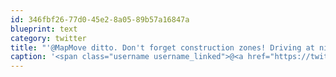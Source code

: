 ```yaml
---
id: 346fbf26-77d0-45e2-8a05-89b57a16847a
blueprint: text
category: twitter
title: "'@MapMove ditto. Don't forget construction zones! Driving at night is a better choice during holiday season"
caption: '<span class="username username_linked">@<a href="https://twitter.com/MapMove" title="Mark Payne">MapMove</a></span> ditto. Don''t forget construction zones! Driving at night is a better choice during holiday season'
---
```

